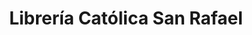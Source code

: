---
title: "Librería Católica San Rafael"
url: /atenas/libreria-catolica-san-rafael/
shop: Bücher
---